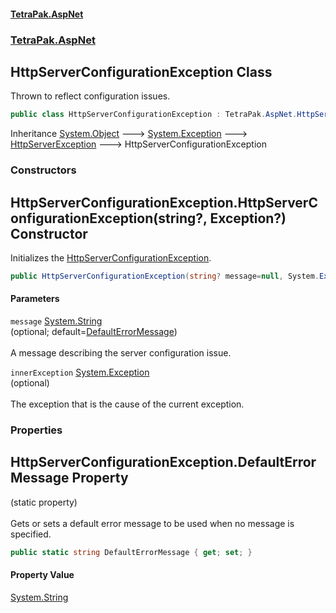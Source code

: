 #### [TetraPak.AspNet](index.md 'index')
### [TetraPak.AspNet](TetraPak_AspNet.md 'TetraPak.AspNet')
## HttpServerConfigurationException Class
Thrown to reflect configuration issues.  
```csharp
public class HttpServerConfigurationException : TetraPak.AspNet.HttpServerException
```

Inheritance [System.Object](https://docs.microsoft.com/en-us/dotnet/api/System.Object 'System.Object') &#129106; [System.Exception](https://docs.microsoft.com/en-us/dotnet/api/System.Exception 'System.Exception') &#129106; [HttpServerException](TetraPak_AspNet_HttpServerException.md 'TetraPak.AspNet.HttpServerException') &#129106; HttpServerConfigurationException  
### Constructors
<a name='TetraPak_AspNet_HttpServerConfigurationException_HttpServerConfigurationException(string__System_Exception_)'></a>
## HttpServerConfigurationException.HttpServerConfigurationException(string?, Exception?) Constructor
Initializes the [HttpServerConfigurationException](TetraPak_AspNet_HttpServerConfigurationException.md 'TetraPak.AspNet.HttpServerConfigurationException').  
```csharp
public HttpServerConfigurationException(string? message=null, System.Exception? innerException=null);
```
#### Parameters
<a name='TetraPak_AspNet_HttpServerConfigurationException_HttpServerConfigurationException(string__System_Exception_)_message'></a>
`message` [System.String](https://docs.microsoft.com/en-us/dotnet/api/System.String 'System.String')  
(optional; default=[DefaultErrorMessage](TetraPak_AspNet_HttpServerConfigurationException.md#TetraPak_AspNet_HttpServerConfigurationException_DefaultErrorMessage 'TetraPak.AspNet.HttpServerConfigurationException.DefaultErrorMessage'))<br/>  
A message describing the server configuration issue.  
  
<a name='TetraPak_AspNet_HttpServerConfigurationException_HttpServerConfigurationException(string__System_Exception_)_innerException'></a>
`innerException` [System.Exception](https://docs.microsoft.com/en-us/dotnet/api/System.Exception 'System.Exception')  
(optional)<br/>  
The exception that is the cause of the current exception.  
  
  
### Properties
<a name='TetraPak_AspNet_HttpServerConfigurationException_DefaultErrorMessage'></a>
## HttpServerConfigurationException.DefaultErrorMessage Property
(static property)<br/>  
Gets or sets a default error message to be used when no message is specified.  
```csharp
public static string DefaultErrorMessage { get; set; }
```
#### Property Value
[System.String](https://docs.microsoft.com/en-us/dotnet/api/System.String 'System.String')
  
